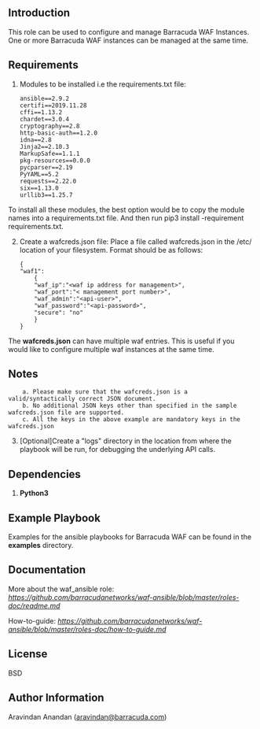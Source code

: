 Introduction
------------
This role can be used to configure and manage Barracuda WAF Instances. One or more Barracuda WAF instances can be managed at the same time.

Requirements
------------

1. Modules to be installed i.e the requirements.txt file:
	```
	ansible==2.9.2
	certifi==2019.11.28
	cffi==1.13.2
	chardet==3.0.4
	cryptography==2.8
	http-basic-auth==1.2.0
	idna==2.8
	Jinja2==2.10.3
	MarkupSafe==1.1.1
	pkg-resources==0.0.0
	pycparser==2.19
	PyYAML==5.2
	requests==2.22.0
	six==1.13.0
	urllib3==1.25.7
	```
To install all these modules, the best option would be to copy the module names into a requirements.txt file. And then run pip3 install -requirement requirements.txt.

2. Create a wafcreds.json file:
Place a file called wafcreds.json in the /etc/ location of your filesystem. Format should be as follows:
	```
	{
	"waf1":
		{
		"waf_ip":"<waf ip address for management>",
		"waf_port":"< management port number>",
		"waf_admin":"<api-user>",
		"waf_password":"<api-password>",
		"secure": "no"
		}
	}
	```

The **wafcreds.json** can have multiple waf entries. This is useful if you would like to configure multiple waf instances at the same time.

Notes
-----

```
	a. Please make sure that the wafcreds.json is a valid/syntactically correct JSON document.
	b. No additional JSON keys other than specified in the sample wafcreds.json file are supported.
	c. All the keys in the above example are mandatory keys in the wafcreds.json
```

3. [Optional]Create a "logs" directory in the location from where the playbook will be run, for debugging the underlying API calls.

Dependencies
------------
1. **Python3**

Example Playbook
----------------
Examples for the ansible playbooks for Barracuda WAF can be found in the **examples** directory.

Documentation
-------------
More about the waf_ansible role: *https://github.com/barracudanetworks/waf-ansible/blob/master/roles-doc/readme.md*

How-to-guide: *https://github.com/barracudanetworks/waf-ansible/blob/master/roles-doc/how-to-guide.md* 

License
-------

BSD

Author Information
------------------

Aravindan Anandan (aravindan@barracuda.com)
